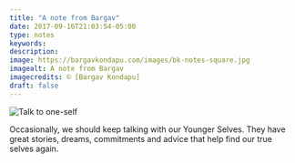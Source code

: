 ```yaml
---
title: "A note from Bargav"
date: 2017-09-16T21:03:54-05:00
type: notes
keywords:
description:
image: https://bargavkondapu.com/images/bk-notes-square.jpg
imagealt: A note from Bargav
imagecredits: © [Bargav Kondapu]
draft: false
---
```

[comment]: # (A note is any quick thought, quote, one-liners or a simple tweet. )

![Talk to one-self](https://res.cloudinary.com/dkjdeuwlv/image/upload/c_scale,w_auto,q_auto,f_auto/v1541988221/bargavkondapu.com/posts/self-talking.jpg)

Occasionally, we should keep talking with our Younger Selves. They have great stories, dreams, commitments and advice that help find our true selves again.
